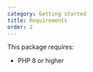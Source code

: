 ```yaml
---
category: Getting started
title: Requirements
order: 2
---
```


This package requires:

-   PHP 8 or higher
